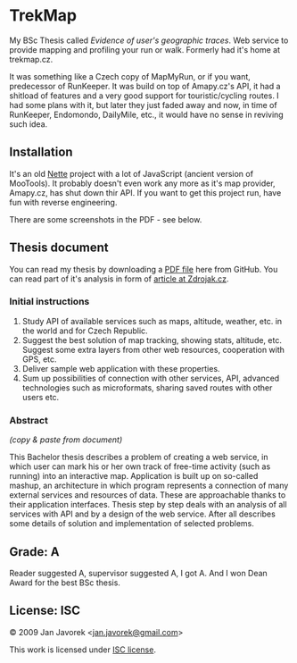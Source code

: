 # TrekMap

My BSc Thesis called _Evidence of user's geographic traces_. Web service to provide mapping and profiling your run or walk. Formerly had it's home at trekmap.cz.

It was something like a Czech copy of MapMyRun, or if you want, predecessor of RunKeeper. It was build on top of Amapy.cz's API, it had a shitload of features and a very good support for touristic/cycling routes. I had some plans with it, but later they just faded away and now, in time of RunKeeper, Endomondo, DailyMile, etc., it would have no sense in reviving such idea.

## Installation

It's an old [Nette](http://www.nette.org) project with a lot of JavaScript (ancient version of MooTools). It probably doesn't even work any more as it's map provider, Amapy.cz, has shut down thir API. If you want to get this project run, have fun with reverse engineering.

There are some screenshots in the PDF - see below.

## Thesis document

You can read my thesis by downloading a [PDF file](https://github.com/downloads/honzajavorek/trekmap/projekt.pdf) here from GitHub. You can read part of it's analysis in form of [article at Zdrojak.cz](http://www.zdrojak.cz/clanky/api-k-ceskym-turistickym-mapam/).

### Initial instructions

1. Study API of available services such as maps, altitude, weather, etc. in the world and for Czech Republic.
2. Suggest the best solution of map tracking, showing stats, altitude, etc. Suggest some extra layers from other web resources, cooperation with GPS, etc.
3. Deliver sample web application with these properties.
4. Sum up possibilities of connection with other services, API, advanced technologies such as microformats, sharing saved routes with other users etc.

### Abstract

_(copy & paste from document)_

This Bachelor thesis describes a problem of creating a web service, in which user can mark his or her own track of free-time activity (such as running) into an interactive map. Application is built up on so-called mashup, an architecture in which program represents a connection of many external services and resources of data. These are approachable thanks to their application interfaces. Thesis step by step deals with an analysis of all services with API and by a design of the web service. After all describes some details of solution and implementation of selected problems.

## Grade: A

Reader suggested A, supervisor suggested A, I got A. And I won Dean Award for the best BSc thesis.

## License: ISC

© 2009 Jan Javorek &lt;<a
href="mailto:jan.javorek&#64;gmail.com">jan.javorek&#64;gmail.com</a>&gt;

This work is licensed under [ISC license](https://en.wikipedia.org/wiki/ISC_license).
